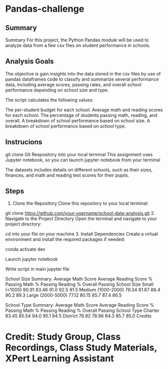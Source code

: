 # Pandas-challenge
## Summary
Summary
For this project, the Python Pandas module will be used to analyze data from a few csv files on student performance in schools. 

## Analysis Goals
The objective is gain insights into the data stored in the csv files by use of pandas dataframes code to classify and summarize several performance data, including average scores, passing rates, and overall school performance depending on school size and type.

The script calculates the following values:

The per-student budget for each school.
Average math and reading scores for each school.
The percentage of students passing math, reading, and overall.
A breakdown of school performance based on school size.
A breakdown of school performance based on school type.

## Instrucions 
git clone Git Respository into your local terminal
This assignment uses Jupyter notebook, so you can launch jupyter notebook from your terminal

The datasets includes details on different schools, such as their sizes, finances, and math and reading test scores for their pupils.

## Steps
1. Clone the Repository
Clone this repository to your local terminal:

git clone https://github.com/your-username/school-data-analysis.git
2. Navigate to the Project Directory
Open the terminal and navigate to your project directory:

cd into your file on your machine
3. Install Dependencies
Create a virtual environment and install the required packages if needed:

conda activate dev

Launch jupyter notebook

Write script in main jupyter file

School Size Summary:
                     Average Math Score  Average Reading Score  % Passing Math  % Passing Reading  % Overall Passing
School Size
Small (<1000)                     80.91                  83.46            91.0               92.5               91.5
Medium (1000-2000)                79.34                  81.87            88.4               90.2               89.3
Large (2000-5000)                 77.12                  80.15            85.7               87.4               86.5

School Type Summary:
                 Average Math Score  Average Reading Score  % Passing Math  % Passing Reading  % Overall Passing
School Type
Charter                     83.45                  85.54            94.0               95.1               94.5
District                    76.92                  78.96            84.3               85.7               85.0
Credits

# Credit: Study Group, Class Recordings, Class Study Materials, XPert Learning Assistant 
